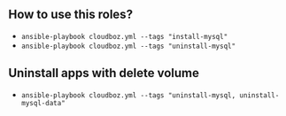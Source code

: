 ## How to use this roles?
- `ansible-playbook cloudboz.yml --tags "install-mysql"`
- `ansible-playbook cloudboz.yml --tags "uninstall-mysql"`

## Uninstall apps with delete volume
- `ansible-playbook cloudboz.yml --tags "uninstall-mysql, uninstall-mysql-data"`